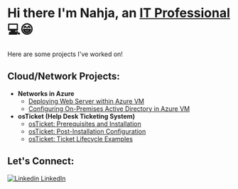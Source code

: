 # Hi there I'm Nahja, an [IT Professional](https://www.linkedin.com/in/nahja-chesney-a84b57181/) :computer::grin:
Here are some projects I've worked on!
## Cloud/Network Projects:
+ **Networks in Azure**
  + [Deploying Web Server within Azure VM](https://github.com/nahjac/Deploying-Web-Server-within-Azure-VM)
  + [Configuring On-Premises Active Directory in Azure VM](https://github.com/nahjac/Configuring-On-Premises-Active-Directory-within-Azure-VM)
+ **osTicket (Help Desk Ticketing System)**
  + [osTicket: Prerequisites and Installation](https://github.com/nahjac/osTicket-Prerequisites-and-Installation)
  + [osTicket: Post-Installation Configuration](https://github.com/nahjac/osTicket-Post-Installation-Configuration)
  + [osTicket: Ticket Lifecycle Examples](https://github.com/nahjac/osTicket-Ticket-Lifecycle-Examples)
## Let's Connect:
[![Linkedin](https://i.sstatic.net/gVE0j.png) LinkedIn](https://www.linkedin.com/in/nahja-chesney-a84b57181/)
<!--
**nahjac/nahjac** is a ✨ _special_ ✨ repository because its `README.md` (this file) appears on your GitHub profile.

Here are some ideas to get you started:

- 🔭 I’m currently working on ...
- 🌱 I’m currently learning ...
- 👯 I’m looking to collaborate on ...
- 🤔 I’m looking for help with ...
- 💬 Ask me about ...
- 📫 How to reach me: ...
- 😄 Pronouns: ...
- ⚡ Fun fact: ...
-->
